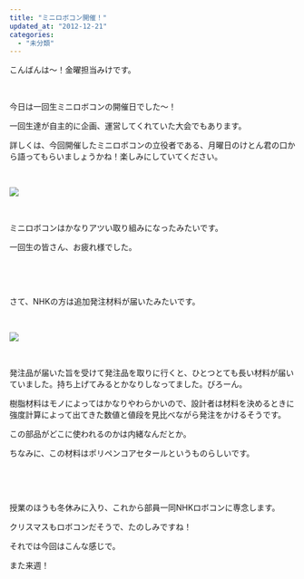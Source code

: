 ```yaml
---
title: "ミニロボコン開催！"
updated_at: "2012-12-21"
categories: 
  - "未分類"
---
```


こんばんは～！金曜担当みけです。

 

今日は一回生ミニロボコンの開催日でした～！

一回生達が自主的に企画、運営してくれていた大会でもあります。

詳しくは、今回開催したミニロボコンの立役者である、月曜日のけとん君の口から語ってもらいましょうかね！楽しみにしていてください。

 

[![](images/IMG_0357-300x225.jpg)](http://technouskit.net/blog/?attachment_id=284)

 

ミニロボコンはかなりアツい取り組みになったみたいです。

一回生の皆さん、お疲れ様でした。

 

 

さて、NHKの方は追加発注材料が届いたみたいです。

 

[![](images/66c19942ab4ba346fdb64ccc04cde373-300x190.jpg)](http://technouskit.net/blog/?attachment_id=286)

 

発注品が届いた旨を受けて発注品を取りに行くと、ひとつとても長い材料が届いていました。持ち上げてみるとかなりしなってました。びろーん。

樹脂材料はモノによってはかなりやわらかいので、設計者は材料を決めるときに強度計算によって出てきた数値と値段を見比べながら発注をかけるそうです。

この部品がどこに使われるのかは内緒なんだとか。

ちなみに、この材料はポリペンコアセタールというものらしいです。

 

 

授業のほうも冬休みに入り、これから部員一同NHKロボコンに専念します。

クリスマスもロボコンだそうで、たのしみですね！

それでは今回はこんな感じで。

また来週！
